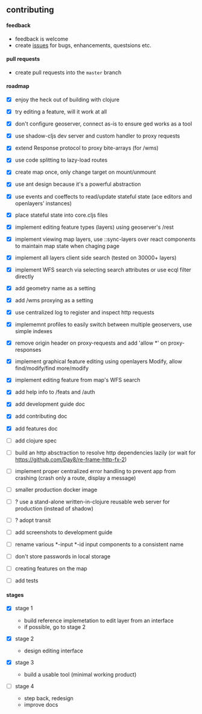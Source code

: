 ## contributing

#### feedback

- feedback is welcome
- create [issues](https://github.com/seeris/ged/issues) for bugs, enhancements, questsions etc.

#### pull requests

- create pull requests into the `master` branch


#### roadmap

- [x] enjoy the heck out of building with clojure 
- [x] try editing a feature, will it work at all
- [x] don't configure geoserver, connect as-is to ensure ged works as a tool
- [x] use shadow-cljs dev server and custom handler to proxy requests
- [x] extend Response protocol to proxy bite-arrays (for /wms)
- [x] use code splitting to lazy-load routes 
- [x] create map once, only change target on mount/unmount
- [x] use ant design because it's a powerful abstraction
- [x] use events and coeffects to read/update stateful state (ace editors and openlayers' instances)
- [x] place stateful state into core.cljs files
- [x] implement editing feature types (layers) using geoserver's /rest
- [x] implement viewing map layers, use ::sync-layers over react components to maintain map state when chaging page
- [x] implement all layers client side search (tested on 30000+ layers)
- [x] implement WFS search via selecting search attributes or use ecql filter directly
- [x] add geometry name as a setting
- [x] add /wms proxying as a setting
- [x] use centralized log to register and inspect http requests
- [x] implememnt profiles to easily switch between multiple geoservers, use simple indexes
- [x] remove origin header on proxy-requests and add 'allow *' on proxy-responses  
- [x] implement graphical feature editing using openlayers Modify, allow find/modify/find more/modify
- [x] implement editing feature from map's WFS search
- [x] add help info to /feats and /auth
- [x] add development guide doc
- [x] add contributing doc
- [x] add features doc
- [ ] add clojure spec
- [ ] build an http absctraction to resolve http dependencies lazily (or wait for https://github.com/Day8/re-frame-http-fx-2)
- [ ] implement proper centralized error handling to prevent app from crashing (crash only a route, display a message)
- [ ] smaller production docker image
- [ ] ? use a stand-alone written-in-clojure reusable web server for production (instead of shadow)
- [ ] ? adopt transit
- [ ] add screenshots to development guide
- [ ] rename various *-input *-id input components to a consistent name
- [ ] don't store passwords in local storage
- [ ] creating features on the map 
- [ ] add tests


#### stages

- [x] stage 1

    * build reference implemetation to edit layer from an interface 
    * if possible, go to stage 2

- [x] stage 2

    * design editing interface

- [x] stage 3

    * build a usable tool (minimal working product)

- [ ] stage 4

    * step back, redesign
    * improve docs
